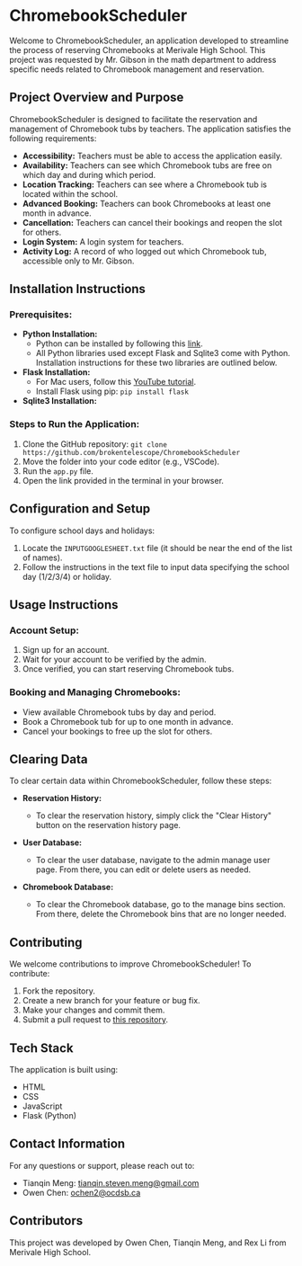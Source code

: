 # ChromebookScheduler

Welcome to ChromebookScheduler, an application developed to streamline the process of reserving Chromebooks at Merivale High School. This project was requested by Mr. Gibson in the math department to address specific needs related to Chromebook management and reservation.

## Project Overview and Purpose

ChromebookScheduler is designed to facilitate the reservation and management of Chromebook tubs by teachers. The application satisfies the following requirements:

- **Accessibility:** Teachers must be able to access the application easily.
- **Availability:** Teachers can see which Chromebook tubs are free on which day and during which period.
- **Location Tracking:** Teachers can see where a Chromebook tub is located within the school.
- **Advanced Booking:** Teachers can book Chromebooks at least one month in advance.
- **Cancellation:** Teachers can cancel their bookings and reopen the slot for others.
- **Login System:** A login system for teachers.
- **Activity Log:** A record of who logged out which Chromebook tub, accessible only to Mr. Gibson.

## Installation Instructions

### Prerequisites:
- **Python Installation:**
  - Python can be installed by following this [link](https://www.python.org/downloads/). 
  - All Python libraries used except Flask and Sqlite3 come with Python. Installation instructions for these two libraries are outlined below.
- **Flask Installation:**
  - For Mac users, follow this [YouTube tutorial](https://www.youtube.com/watch?v=B1Qcb5xQ96M).
  - Install Flask using pip: `pip install flask`
- **Sqlite3 Installation:**

### Steps to Run the Application:
1. Clone the GitHub repository: `git clone https://github.com/brokentelescope/ChromebookScheduler`
2. Move the folder into your code editor (e.g., VSCode).
3. Run the `app.py` file.
4. Open the link provided in the terminal in your browser.

## Configuration and Setup

To configure school days and holidays:
1. Locate the `INPUTGOOGLESHEET.txt` file (it should be near the end of the list of names).
2. Follow the instructions in the text file to input data specifying the school day (1/2/3/4) or holiday.

## Usage Instructions

### Account Setup:
1. Sign up for an account.
2. Wait for your account to be verified by the admin.
3. Once verified, you can start reserving Chromebook tubs.

### Booking and Managing Chromebooks:
- View available Chromebook tubs by day and period.
- Book a Chromebook tub for up to one month in advance.
- Cancel your bookings to free up the slot for others.

## Clearing Data

To clear certain data within ChromebookScheduler, follow these steps:

- **Reservation History:**
  - To clear the reservation history, simply click the "Clear History" button on the reservation history page.
  
- **User Database:**
  - To clear the user database, navigate to the admin manage user page. From there, you can edit or delete users as needed.
  
- **Chromebook Database:**
  - To clear the Chromebook database, go to the manage bins section. From there, delete the Chromebook bins that are no longer needed.

## Contributing

We welcome contributions to improve ChromebookScheduler! To contribute:
1. Fork the repository.
2. Create a new branch for your feature or bug fix.
3. Make your changes and commit them.
4. Submit a pull request to [this repository](https://github.com/brokentelescope/ChromebookScheduler).

## Tech Stack

The application is built using:
- HTML
- CSS
- JavaScript
- Flask (Python)

## Contact Information

For any questions or support, please reach out to:
- Tianqin Meng: tianqin.steven.meng@gmail.com
- Owen Chen: ochen2@ocdsb.ca

## Contributors

This project was developed by Owen Chen, Tianqin Meng, and Rex Li from Merivale High School.
